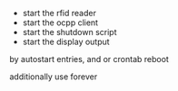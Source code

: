 - start the rfid reader
- start the ocpp client
- start the shutdown script
- start the display output


by autostart entries, and or crontab reboot

additionally use forever

